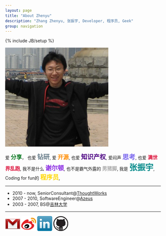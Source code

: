 ```yaml
---
layout: page
title: "About Zhenyu"
description: "Zhang Zhenyu, 张振宇, Developer, 程序员, Geek"
group: navigation
---
```

{% include JB/setup %}

![avatar](/assets/image/profile/abel.jpg)

爱 <span style="color: #0C7823; font-weight: bold; font-size: 18px;">分享</span>，
也爱 <span style="color: #677C89; font-weight: bold; font-size: 20px;">钻研</span>,
爱 <span style="color: #FF8C00; font-weight: bold; font-size: 18px;">开源</span>,
也爱 <span style="color: #4B0082; font-weight: bold; font-size: 20px;">知识产权</span>,
爱闷声 <span style="color: #7B68EE; font-weight: bold; font-size: 21px;">思考</span>,
也爱 <span style="color: #DC143C; font-weight: bold; font-size: 16px;">满世界乱跑</span>,
我不是什么 <span style="color: #8A2BE2; font-weight: bold; font-size: 20px;">谢尔顿</span>,
也不是霸气外露的 <span style="color: #AAAAAA; font-weight: bold; font-size: 16px;">男猪脚</span>,
我是 <span style="color: #008B8B; font-weight: bold; font-size: 26px;">张振宇</span>,
Coding for fun的 <span style="color: #FFD700; font-weight: bold; font-size: 20px;">程序员</span>,

---

* 2010 - now, SeniorConsultant@[ThoughtWorks](http://www.thoughtworks.com)
* 2007 - 2010, SoftwareEngineer@[Azeus](http://www.azeus.com)
* 2003 - 2007, BS@[吉林大学](http://www.jlu.edu.cn)

---

[![gmail](/assets/image/third_party_logo/gmail.png)](mailto:zhenyucheung@gmail.com)
[![weibo](/assets/image/third_party_logo/weibo.png)](http://weibo.com/iamzhenyu)
[![linkedin](/assets/image/third_party_logo/linkedin.png)](http://www.linkedin.com/pub/zhenyu-zhang/57/263/184)
[![github](/assets/image/third_party_logo/github.jpeg)](https://github.com/zyzhang)


